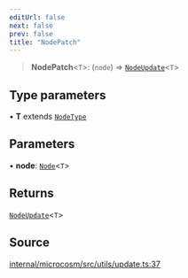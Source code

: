 ```yaml
---
editUrl: false
next: false
prev: false
title: "NodePatch"
---
```


> **NodePatch**\<`T`\>: (`node`) => [`NodeUpdate`](NodeUpdate.md)\<`T`\>

## Type parameters

• **T** extends [`NodeType`](NodeType.md)

## Parameters

• **node**: [`Node`](Node.md)\<`T`\>

## Returns

[`NodeUpdate`](NodeUpdate.md)\<`T`\>

## Source

[internal/microcosm/src/utils/update.ts:37](https://github.com/nodenogg-in/alpha-p2p/blob/bd4a66e/internal/microcosm/src/utils/update.ts#L37)
